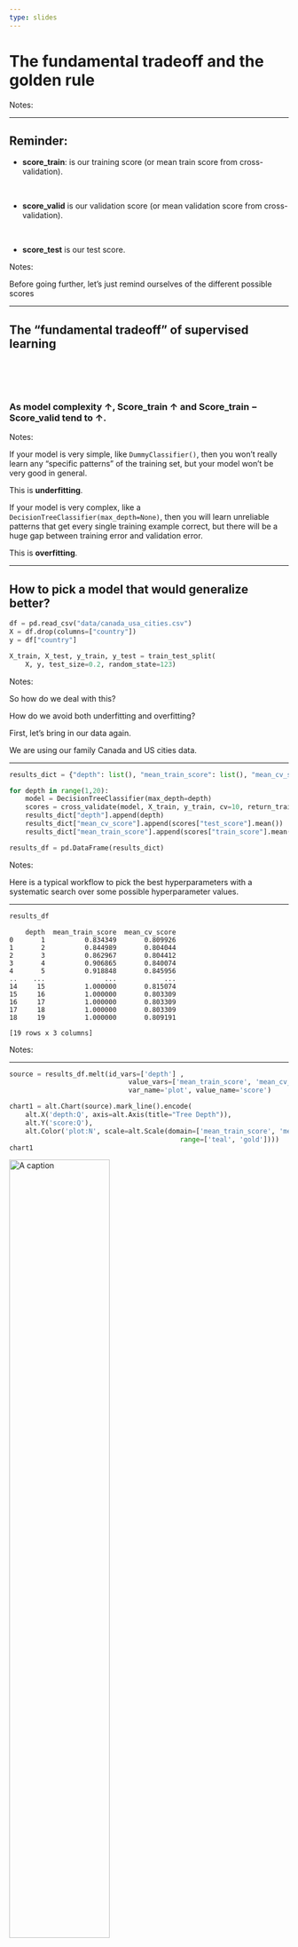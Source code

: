 ```yaml
---
type: slides
---
```


# The fundamental tradeoff and the golden rule

Notes: <br>

---

## Reminder:

  - **score\_train**: is our training score (or mean train score from
    cross-validation).

<br>

  - **score\_valid** is our validation score (or mean validation score
    from cross-validation).

<br>

  - **score\_test** is our test score.

Notes:

Before going further, let’s just remind ourselves of the different
possible scores

---

## The “fundamental tradeoff” of supervised learning

<br> <br> <br>

### As model complexity ↑, Score\_train ↑ and Score\_train − Score\_valid tend to ↑.

Notes:

If your model is very simple, like `DummyClassifier()`, then you won’t
really learn any “specific patterns” of the training set, but your model
won’t be very good in general.

This is **underfitting**.

If your model is very complex, like a
`DecisionTreeClassifier(max_depth=None)`, then you will learn unreliable
patterns that get every single training example correct, but there will
be a huge gap between training error and validation error.

This is **overfitting**.

---

## How to pick a model that would generalize better?

``` python
df = pd.read_csv("data/canada_usa_cities.csv")
X = df.drop(columns=["country"])
y = df["country"]

X_train, X_test, y_train, y_test = train_test_split(
    X, y, test_size=0.2, random_state=123)
```

Notes:

So how do we deal with this?

How do we avoid both underfitting and overfitting?

First, let’s bring in our data again.

We are using our family Canada and US cities data.

---

``` python
results_dict = {"depth": list(), "mean_train_score": list(), "mean_cv_score": list()}

for depth in range(1,20):
    model = DecisionTreeClassifier(max_depth=depth)
    scores = cross_validate(model, X_train, y_train, cv=10, return_train_score=True)
    results_dict["depth"].append(depth)
    results_dict["mean_cv_score"].append(scores["test_score"].mean())
    results_dict["mean_train_score"].append(scores["train_score"].mean())

results_df = pd.DataFrame(results_dict)
```

Notes:

Here is a typical workflow to pick the best hyperparameters with a
systematic search over some possible hyperparameter values.

---

``` python
results_df
```

```out
    depth  mean_train_score  mean_cv_score
0       1          0.834349       0.809926
1       2          0.844989       0.804044
2       3          0.862967       0.804412
3       4          0.906865       0.840074
4       5          0.918848       0.845956
..    ...               ...            ...
14     15          1.000000       0.815074
15     16          1.000000       0.803309
16     17          1.000000       0.803309
17     18          1.000000       0.803309
18     19          1.000000       0.809191

[19 rows x 3 columns]
```

Notes:

---

``` python
source = results_df.melt(id_vars=['depth'] , 
                              value_vars=['mean_train_score', 'mean_cv_score'], 
                              var_name='plot', value_name='score')
```

``` python
chart1 = alt.Chart(source).mark_line().encode(
    alt.X('depth:Q', axis=alt.Axis(title="Tree Depth")),
    alt.Y('score:Q'),
    alt.Color('plot:N', scale=alt.Scale(domain=['mean_train_score', 'mean_cv_score'],
                                           range=['teal', 'gold'])))
chart1
```
<img src="/module3/chart1.png" alt="A caption" width="60%" />

Notes:

So which hyperparameter do we choose?

There are many subtleties here and there is no perfect answer.

A common practice is to pick the model with minimum cross-validation
error.

---

``` python
results_df.sort_values('mean_cv_score', ascending=False).iloc[0]
```

```out
depth               5.000000
mean_train_score    0.918848
mean_cv_score       0.845956
Name: 4, dtype: float64
```

``` python
best_depth = results_df.sort_values('mean_cv_score', ascending=False).iloc[0]['mean_cv_score']
best_depth
```

```out
0.8459558823529412
```

``` python
model = DecisionTreeClassifier(max_depth=best_depth)
model.fit(X_train, y_train);
print("Score on test set: " + str(round(model.score(X_test, y_test), 2)))
```

```out
Score on test set: 0.67
```

Notes:

Let’s pick `depth=5` which is where the mean cross-validation error is
at a minimum.

Let’s now compare this error with the model’s test error.

Is the test error comparable with the cross-validation error?

Do we feel confident that this model would give a similar performance
when deployed?

---

## The Golden Rule

Even though we care the most about test error:  

<center>

<b>THE TEST DATA CANNOT INFLUENCE THE TRAINING PHASE IN ANY WAY.</b>

</center>

<br>

<img src="/module3/gavel.png" alt="A caption" width="70%" />

Notes:

Even though we care the most about test error **THE TEST DATA CANNOT
INFLUENCE THE TRAINING PHASE IN ANY WAY**.

We have to be very careful not to violate it while developing our ML
pipeline.

Even experts end up breaking it sometimes which leads to misleading
results and a lack of generalization on the real data.

---

## Golden rule violation: Example 1

<center>

<img src="/module3/golden_rule_violation.png" alt="A caption" width="52%" />

</center>

<a href="https://www.theregister.com/2019/07/03/nature_study_earthquakes/" target="_blank">**Attribution:
The A register - Katyanna Quach**</a>

Notes:

*… He attempted to reproduce the research, and found a major flaw: there
was some overlap in the data used to both train and test the model.*

---

## Golden rule violation: Example 2

<center>

<img src="/module3/golden_rule_violation_2.png" alt="A caption" width="60%" />

</center>

<a href="https://www.technologyreview.com/2015/06/04/72951/why-and-how-baidu-cheated-an-artificial-intelligence-test/" target="_blank">**Attribution:MIT
Technology Review- Tom Simonite**</a>

Notes:

*… The Challenge rules state that you must only test your code twice a
week, because there’s an element of chance to the results. Baidu has
admitted that it used multiple email accounts to test its code roughly
200 times in just under six months – over four times what the rules
allow.*

---

## How can we avoid violating the golden rule?

<br> <br> <br>

<center>

<img src='/module3/train-test-split.png' alt="A caption" width="100%" />

</center>

Notes:

Recall that when we split data, we put our test set in an imaginary
vault.

---

<br> <br>

### Here is the workflow we’ll generally follow.

  - **Splitting**: Before doing anything, split the data `X` and `y`
    into `X_train`, `X_test`, `y_train`, `y_test` or `train_df` and
    `test_df` using `train_test_split`.  
  - **Select the best model using cross-validation**: Use
    `cross_validate` with `return_train_score = True` so that we can get
    access to training scores in each fold. (If we want to plot train vs
    validation error plots, for instance.)
  - **Scoring on test data**: Finally score on the test data with the
    chosen hyperparameters to examine the generalization performance.

Notes:

Again, there are many subtleties here and we’ll discuss the golden rule
multiple times throughout the course and in the program.

---

# Let’s apply what we learned\!

Notes: <br>
